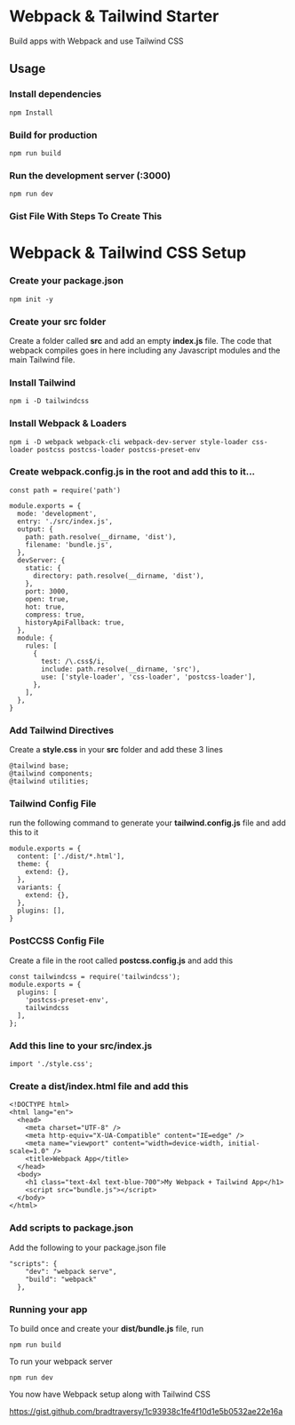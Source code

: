 # Webpack & Tailwind Starter

Build apps with Webpack and use Tailwind CSS

## Usage

### Install dependencies

```
npm Install
```

### Build for production

```
npm run build
```

### Run the development server (:3000)

```
npm run dev
```

### Gist File With Steps To Create This

# Webpack & Tailwind CSS Setup

### Create your package.json

```
npm init -y
```

### Create your src folder

Create a folder called **src** and add an empty **index.js** file. The code that webpack compiles goes in here including any Javascript modules and the main Tailwind file.

### Install Tailwind

```
npm i -D tailwindcss
```

### Install Webpack & Loaders

```
npm i -D webpack webpack-cli webpack-dev-server style-loader css-loader postcss postcss-loader postcss-preset-env
```

### Create webpack.config.js in the root and add this to it...

```
const path = require('path')

module.exports = {
  mode: 'development',
  entry: './src/index.js',
  output: {
    path: path.resolve(__dirname, 'dist'),
    filename: 'bundle.js',
  },
  devServer: {
    static: {
      directory: path.resolve(__dirname, 'dist'),
    },
    port: 3000,
    open: true,
    hot: true,
    compress: true,
    historyApiFallback: true,
  },
  module: {
    rules: [
      {
        test: /\.css$/i,
        include: path.resolve(__dirname, 'src'),
        use: ['style-loader', 'css-loader', 'postcss-loader'],
      },
    ],
  },
}

```

### Add Tailwind Directives

Create a **style.css** in your **src** folder and add these 3 lines

```
@tailwind base;
@tailwind components;
@tailwind utilities;

```

### Tailwind Config File

run the following command to generate your **tailwind.config.js** file and add this to it

```
module.exports = {
  content: ['./dist/*.html'],
  theme: {
    extend: {},
  },
  variants: {
    extend: {},
  },
  plugins: [],
}

```

### PostCCSS Config File

Create a file in the root called **postcss.config.js** and add this

```
const tailwindcss = require('tailwindcss');
module.exports = {
  plugins: [
    'postcss-preset-env',
    tailwindcss
  ],
};
```

### Add this line to your src/index.js

```
import './style.css';
```

### Create a **dist/index.html** file and add this

```
<!DOCTYPE html>
<html lang="en">
  <head>
    <meta charset="UTF-8" />
    <meta http-equiv="X-UA-Compatible" content="IE=edge" />
    <meta name="viewport" content="width=device-width, initial-scale=1.0" />
    <title>Webpack App</title>
  </head>
  <body>
    <h1 class="text-4xl text-blue-700">My Webpack + Tailwind App</h1>
    <script src="bundle.js"></script>
  </body>
</html>
```

### Add scripts to package.json

Add the following to your package.json file

```
"scripts": {
    "dev": "webpack serve",
    "build": "webpack"
  },
```

### Running your app

To build once and create your **dist/bundle.js** file, run

```
npm run build
```

To run your webpack server

```
npm run dev
```

You now have Webpack setup along with Tailwind CSS

https://gist.github.com/bradtraversy/1c93938c1fe4f10d1e5b0532ae22e16a
